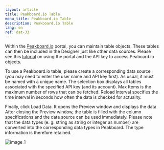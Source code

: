 ```yaml
---
layout: article
title: Peakboard.io Table
menu_title: Peakboard.io Table
description: Peakboard.io Table
lang: en
ref: dat-33
---
```

Within the [Peakboard.io](https://peakboard.io) portal, you can maintain table objects. These tables can then be included in the Designer just like other data sources. Please see this [tutorial](/data_sources/PeakboardIO/32-en-intro-peakboard-io.html) on using the portal and the API key to access Peaboard.io objects.

To use a Peakboard.io table, please create a corresponding data source (you may need to enter the user name and API key first). As usual, it must be named with a unique name. The selection box displays all tables associated with the specified API key (and its account). Max Items is the maximum number of rows that can be fetched. Reload Interval specifies the time interval in seconds how often the data is checked for actuality.

Finally, click Load Data. It opens the Preview window and displays the data. After closing the Preview window, the table is filled with the column specifications and the data source can be used immediately. Please note that the data types (e. g. string as string or integer as number) are converted into the corresponding data types in Peakboard. The type information is therefore retained.

![image_1](/assets/images/peakboard-io/table/datasource_peakboardio_table_01.png)
